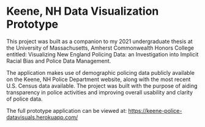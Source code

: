 # Keene, NH Data Visualization Prototype

This project was built as a companion to my 2021 undergraduate thesis at the University of Massachusetts, Amherst Commonwealth Honors College entitled: Visualizing New England Policing Data: an Investigation into Implicit Racial Bias and Police Data Management.

The application makes use of demographic policing data publicly available on the Keene, NH Police Department website, along with the most recent U.S. Census data available. The project was built with the purpose of aiding transparency in police activities and improving overall usability and clarity of police data.

The full prototype application can be viewed at:
https://keene-police-datavisuals.herokuapp.com/
